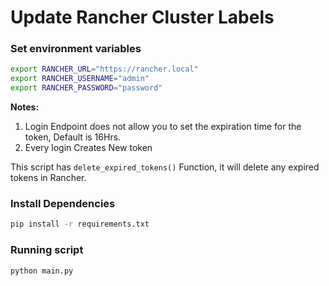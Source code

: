 # Update Rancher Cluster Labels

### Set environment variables

```bash
export RANCHER_URL="https://rancher.local"
export RANCHER_USERNAME="admin"
export RANCHER_PASSWORD="password"
```

**Notes:**

1. Login Endpoint does not allow you to set the expiration time for the token, Default is 16Hrs.
2. Every login Creates New token

This script has `delete_expired_tokens()` Function, it will delete any expired tokens in Rancher.

### Install Dependencies

```bash
pip install -r requirements.txt
```

### Running script

```bash
python main.py
```
